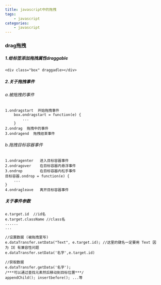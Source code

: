 ```yaml
---
title: javascript中的拖拽
tags: 
    - javascript
categories: 
    - javascript
---
```


###     drag拖拽
#####   1.给标签添加拖拽属性draggable
```     
<div class="box" draggadle></div>
```
#####   2.关于拖拽事件
######  a.被拖拽的事件
```
1.ondragstart  开始拖拽事件
    box.ondragstart = function(e) {
        ...
    }
2.ondrag  拖拽中的事件
3.ondragend  拖拽结束事件
```
######  b.拖拽目标容器事件
```
1.ondragenter   进入目标容器事件
2.ondragover    在目标容器内悬浮事件
3.ondrop        在目标容器内松手事件
目标容器.ondrop = function(e) {
    ...
}
4.ondragleave   离开目标容器事件
```

#####   关于事件参数
```
e.target.id  //id名
e.target.className //class名
......
...

//设置数据 (被拖拽里写)
e.dataTransfer.setData("Text", e.target.id); //这里的键名一定要用 Text 因为 IE 有兼容性问题
e.dataTransfer.setData('名字',e.target.id)

//获取数据
e.dataTransfer.getData('名字');
/***可以通过查找元素然后移动到目标位置***/
appendChild(); insertbefore(); ...等

```